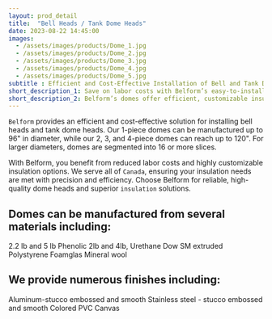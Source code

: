 ```yaml
---
layout: prod_detail
title:  "Bell Heads / Tank Dome Heads"
date: 2023-08-22 14:45:00
images:
  - /assets/images/products/Dome_1.jpg
  - /assets/images/products/Dome_2.jpg
  - /assets/images/products/Dome_3.jpg
  - /assets/images/products/Dome_4.jpg
  - /assets/images/products/Dome_5.jpg
subtitle : Efficient and Cost-Effective Installation of Bell and Tank Dome Heads in Canada
short_description_1: Save on labor costs with Belform’s easy-to-install bell heads and tank dome heads, available in various sizes.
short_description_2: Belform’s domes offer efficient, customizable insulation solutions across Canada.
---
```


`Belform` provides an efficient and cost-effective solution for installing bell heads and tank dome heads. Our 1-piece domes can be manufactured up to 96" in diameter, while our 2, 3, and 4-piece domes can reach up to 120". For larger diameters, domes are segmented into 16 or more slices. 

With Belform, you benefit from reduced labor costs and highly customizable insulation options. We serve all of `Canada`, ensuring your insulation needs are met with precision and efficiency. Choose Belform for reliable, high-quality dome heads and superior `insulation` solutions.

## Domes can be manufactured from several materials including:
2.2 lb and 5 lb Phenolic 2lb and 4lb, Urethane Dow SM extruded Polystyrene Foamglas Mineral wool

## We provide numerous finishes including:
Aluminum-stucco embossed and smooth Stainless steel - stucco embossed and smooth Colored PVC Canvas